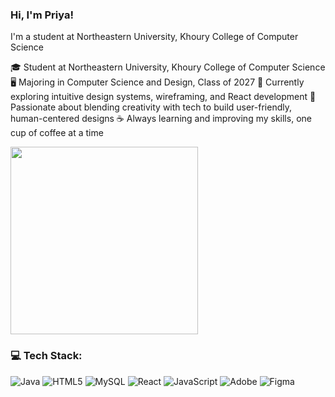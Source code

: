 ### Hi, I'm Priya! 

I'm a student at Northeastern University, Khoury College of Computer Science </br>

🎓 Student at Northeastern University, Khoury College of Computer Science
🖥️ Majoring in Computer Science and Design, Class of 2027
🌱 Currently exploring intuitive design systems, wireframing, and React development
🎨 Passionate about blending creativity with tech to build user-friendly, human-centered designs
☕️ Always learning and improving my skills, one cup of coffee at a time
 
<img src="https://media.giphy.com/media/zZ93Wx8zrX2XAQVTiy/giphy.gif?cid=790b76110y9wo6369gqmky233jqz0yaioad8l1pwye298ikv&ep=v1_gifs_search&rid=giphy.gif&ct=g" width="300" height="auto">


### 💻 Tech Stack:
![Java](https://img.shields.io/badge/java-%23ED8B00.svg?style=for-the-badge&logo=openjdk&logoColor=white) ![HTML5](https://img.shields.io/badge/html5-%23E34F26.svg?style=for-the-badge&logo=html5&logoColor=white) ![MySQL](https://img.shields.io/badge/mysql-4479A1.svg?style=for-the-badge&logo=mysql&logoColor=white) ![React](https://img.shields.io/badge/react-%2320232a.svg?style=for-the-badge&logo=react&logoColor=%2361DAFB) ![JavaScript](https://img.shields.io/badge/javascript-%23323330.svg?style=for-the-badge&logo=javascript&logoColor=%23F7DF1E) ![Adobe](https://img.shields.io/badge/adobe-%23FF0000.svg?style=for-the-badge&logo=adobe&logoColor=white) ![Figma](https://img.shields.io/badge/figma-%23F24E1E.svg?style=for-the-badge&logo=figma&logoColor=white)
